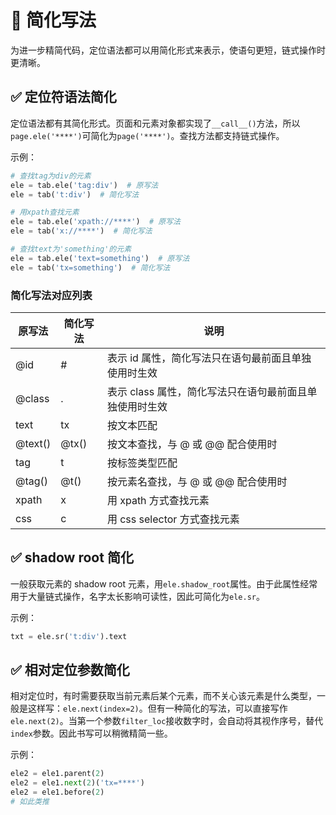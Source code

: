 # 🔦 简化写法

为进一步精简代码，定位语法都可以用简化形式来表示，使语句更短，链式操作时更清晰。

## ✅️ 定位符语法简化

定位语法都有其简化形式。页面和元素对象都实现了`__call__()`方法，所以`page.ele('****')`可简化为`page('****')`。查找方法都支持链式操作。

示例：

```python
# 查找tag为div的元素
ele = tab.ele('tag:div')  # 原写法
ele = tab('t:div')  # 简化写法

# 用xpath查找元素
ele = tab.ele('xpath://****')  # 原写法
ele = tab('x://****')  # 简化写法

# 查找text为'something'的元素
ele = tab.ele('text=something')  # 原写法
ele = tab('tx=something')  # 简化写法
```

### 简化写法对应列表

| 原写法   | 简化写法 | 说明                                       |
|----------|----------|--------------------------------------------|
| @id      | #        | 表示 id 属性，简化写法只在语句最前面且单独使用时生效 |
| @class   | .        | 表示 class 属性，简化写法只在语句最前面且单独使用时生效 |
| text     | tx       | 按文本匹配                                 |
| @text()  | @tx()    | 按文本查找，与 @ 或 @@ 配合使用时          |
| tag      | t        | 按标签类型匹配                             |
| @tag()   | @t()     | 按元素名查找，与 @ 或 @@ 配合使用时        |
| xpath    | x        | 用 xpath 方式查找元素                      |
| css      | c        | 用 css selector 方式查找元素               |

## ✅️ shadow root 简化

一般获取元素的 shadow root 元素，用`ele.shadow_root`属性。由于此属性经常用于大量链式操作，名字太长影响可读性，因此可简化为`ele.sr`。

示例：

```python
txt = ele.sr('t:div').text
```

## ✅️ 相对定位参数简化

相对定位时，有时需要获取当前元素后某个元素，而不关心该元素是什么类型，一般是这样写：`ele.next(index=2)`。但有一种简化的写法，可以直接写作`ele.next(2)`。当第一个参数`filter_loc`接收数字时，会自动将其视作序号，替代`index`参数。因此书写可以稍微精简一些。

示例：

```python
ele2 = ele1.parent(2)
ele2 = ele1.next(2)('tx=****')
ele2 = ele1.before(2)
# 如此类推
```